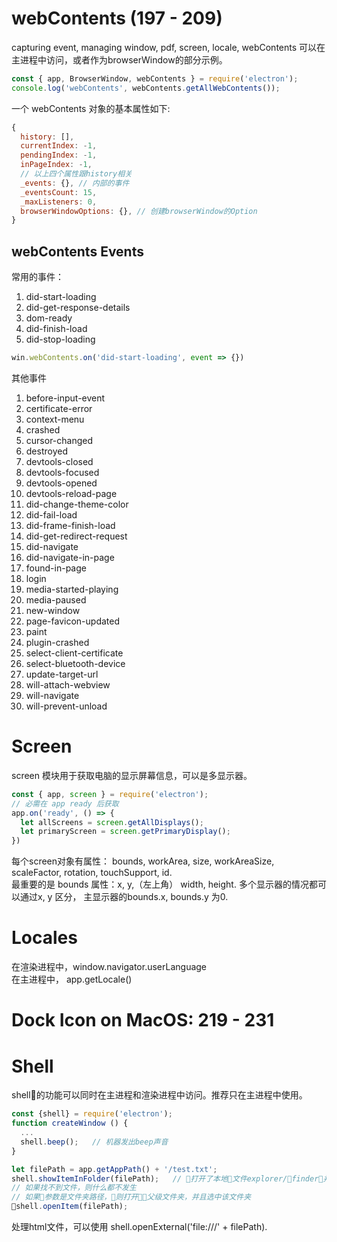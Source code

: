 # webContents (197 - 209)
capturing event, managing window, pdf, screen, locale, 
webContents 可以在主进程中访问，或者作为browserWindow的部分示例。 
```js
const { app, BrowserWindow, webContents } = require('electron');
console.log('webContents', webContents.getAllWebContents());
```
一个 webContents 对象的基本属性如下:
```js
{
  history: [],
  currentIndex: -1,
  pendingIndex: -1,
  inPageIndex: -1,
  // 以上四个属性跟history相关
  _events: {}, // 内部的事件
  _eventsCount: 15,
  _maxListeners: 0,
  browserWindowOptions: {}, // 创建browserWindow的Option
}

```
## webContents Events
常用的事件：  
1. did-start-loading
2. did-get-response-details
3. dom-ready
4. did-finish-load
5. did-stop-loading
```js
win.webContents.on('did-start-loading', event => {})
```
其他事件
1. before-input-event
2. certificate-error
3. context-menu
4. crashed
5. cursor-changed
6. destroyed
7. devtools-closed
8. devtools-focused
9. devtools-opened
10. devtools-reload-page
11. did-change-theme-color
12. did-fail-load
14. did-frame-finish-load
16. did-get-redirect-request
17. did-navigate
18. did-navigate-in-page
22. found-in-page
23. login
24. media-started-playing
25. media-paused
26. new-window
27. page-favicon-updated
28. paint
29. plugin-crashed
30. select-client-certificate
31. select-bluetooth-device
32. update-target-url
33. will-attach-webview
34. will-navigate
35. will-prevent-unload





# Screen 
screen 模块用于获取电脑的显示屏幕信息，可以是多显示器。
```js
const { app, screen } = require('electron');
// 必需在 app ready 后获取
app.on('ready', () => {
  let allScreens = screen.getAllDisplays();
  let primaryScreen = screen.getPrimaryDisplay();
})
```
每个screen对象有属性： bounds, workArea, size, workAreaSize, scaleFactor, rotation, touchSupport, id.   
最重要的是 bounds 属性：x, y,（左上角） width, height. 
多个显示器的情况都可以通过x, y 区分， 主显示器的bounds.x, bounds.y 为0.

# Locales 
在渲染进程中，window.navigator.userLanguage   
在主进程中， app.getLocale()   

# Dock Icon on MacOS: 219 - 231



# Shell
shell的功能可以同时在主进程和渲染进程中访问。推荐只在主进程中使用。
```js
const {shell} = require('electron');
function createWindow () {
  ...
  shell.beep();   // 机器发出beep声音
}

let filePath = app.getAppPath() + '/test.txt';
shell.showItemInFolder(filePath);   // 打开了本地文件explorer/finder，并且选中该文件
// 如果找不到文件，则什么都不发生
// 如果参数是文件夹路径，则打开父级文件夹，并且选中该文件夹
shell.openItem(filePath);
```
处理html文件，可以使用 shell.openExternal('file:///' + filePath).

